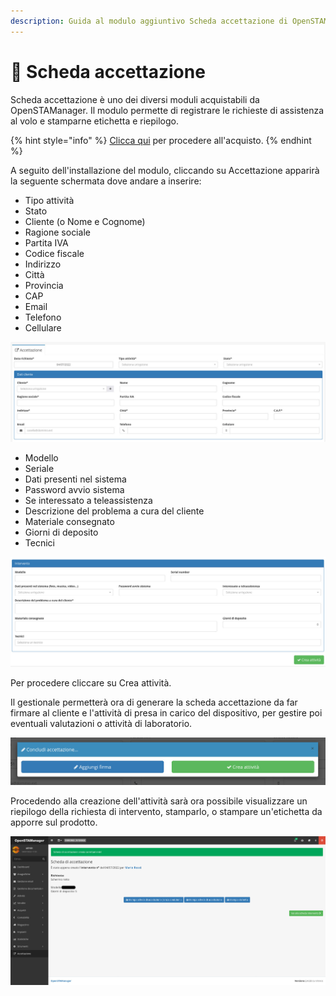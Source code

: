 ```yaml
---
description: Guida al modulo aggiuntivo Scheda accettazione di OpenSTAManager
---
```


# 📗 Scheda accettazione

Scheda accettazione è uno dei diversi moduli acquistabili da OpenSTAManager. Il modulo permette di registrare le richieste di assistenza al volo e stamparne etichetta e riepilogo.

{% hint style="info" %}
[Clicca qui](https://shop.openstamanager.com/prodotto/scheda-accettazione/) per procedere all'acquisto.
{% endhint %}

A seguito dell'installazione del modulo, cliccando su Accettazione apparirà la seguente schermata dove andare a inserire:

* Tipo attività
* Stato
* Cliente (o Nome e Cognome)
* Ragione sociale
* Partita IVA
* Codice fiscale
* Indirizzo
* Città
* Provincia
* CAP
* Email
* Telefono
* Cellulare

![](<../.gitbook/assets/image (449).png>)

* Modello
* Seriale
* Dati presenti nel sistema
* Password avvio sistema
* Se interessato a teleassistenza
* Descrizione del problema a cura del cliente
* Materiale consegnato
* Giorni di deposito
* Tecnici

![](<../.gitbook/assets/image (438).png>)

Per procedere cliccare su Crea attività.

Il gestionale permetterà ora di generare la scheda accettazione da far firmare al cliente e l'attività di presa in carico del dispositivo, per gestire poi eventuali valutazioni o attività di laboratorio.

![](<../.gitbook/assets/image (467).png>)

Procedendo alla creazione dell'attività sarà ora possibile visualizzare un riepilogo della richiesta di intervento, stamparlo, o stampare un'etichetta da apporre sul prodotto.

![](<../.gitbook/assets/image (459).png>)
